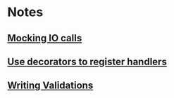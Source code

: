 # Notes

## [Mocking IO calls](./notes/mock-tests.md)

## [Use decorators to register handlers](./notes/register-decorator.md)

## [Writing Validations](./notes/validators.md)
